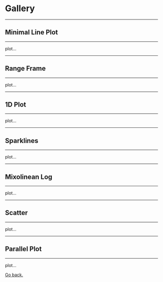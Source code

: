 
# Gallery

____
## Minimal Line Plot
____

plot...



____
## Range Frame
____

plot...



____
## 1D Plot
____

plot...



____
## Sparklines
____

plot...



____
## Mixolinean Log
____

plot...



____
## Scatter
____

plot...



____
## Parallel Plot
____

plot...


[Go back.](index.md)

